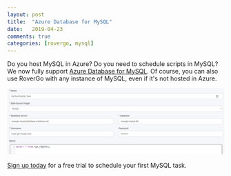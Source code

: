 ```yaml
---
layout: post
title:  "Azure Database for MySQL"
date:   2019-04-23
comments: true
categories: [rovergo, mysql]
---
```


Do you host MySQL in Azure? Do you need to schedule scripts in MySQL? We now fully support [Azure Database for MySQL](https://azure.microsoft.com/en-us/services/mysql/). Of course, you can also use RoverGo with any instance of MySQL, even if it's not hosted in Azure.

![MySql Task](/assets/images/create-task-mysql.png)

[Sign up today]({{site.rovergo_portal}}/Account/Register) for a free trial to schedule your first MySQL task.
